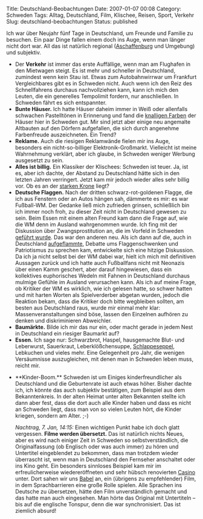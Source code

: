 Title: Deutschland-Beobachtungen
Date: 2007-01-07 00:08
Category: Schweden
Tags: Alltag, Deutschland, Film, Klischee, Reisen, Sport, Verkehr
Slug: deutschland-beobachtungen
Status: published

Ich war über Neujahr fünf Tage in Deutschland, um Freunde und Familie zu
besuchen. Ein paar Dinge fallen einem doch ins Auge, wenn man länger
nicht dort war. All das ist natürlich regional
([Aschaffenburg](http://maps.google.com/maps?f=q&hl=en&q=aschaffenburg,+Germany&ie=UTF8&z=9&ll=49.972422,9.148865&spn=1.263022,3.762817&om=1&iwloc=addr)
und Umgebung) und subjektiv.

-   Der **Verkehr** ist immer das erste Auffällige, wenn man am
    Flughafen in den Mietwagen steigt. Es ist mehr und schneller in
    Deutschland, zumindest wenn kein Stau ist. Etwas zum Autobahnwirrwar
    um Frankfurt Vergleichbares gibt es in Schweden nicht. Auch wenn ich
    den Reiz des Schnellfahrens durchaus nachvollziehen kann, kann ich
    mich den Leuten, die ein generelles Tempolimit fordern, nur
    anschließen. In Schweden fährt es sich entspannter.
-   **Bunte Häuser.** Ich hatte Häuser daheim immer in Weiß oder
    allenfalls schwachen Pastelltönen in Erinnerung und fand die
    [knalligen Farben](http://www.fiket.de/2006/10/11/farbenfroh/) der
    Häuser hier in Schweden gut. Mir sind jetzt aber einige neu
    angemalte Altbauten auf den Dörfern aufgefallen, die sich durch
    angenehme Farbenfreude auszeichneten. Ein Trend?
-   **Reklame.** Auch die riesigen Reklamwände fielen mir ins Auge,
    besonders ein nicht-so-billiger Elektronik-Großmarkt. Vielleicht ist
    meine Wahrnehmung verklärt, aber ich glaube, in Schweden weniger
    Werbung ausgesetzt zu sein.
-   **Alles ist billig.** Ein Klassiker der Klischees: Schweden ist
    teuer. Ja, ist es, aber ich dachte, der Abstand zu Deutschland hätte
    sich in den letzten Jahren verringert. Jetzt kam mir jedoch wieder
    alles sehr billig vor. Ob es an der [starken
    Krone](http://www.fiket.de/2006/12/22/teure-krone/) liegt?
-   **Deutsche Flaggen.** Nach der dritten schwarz-rot-goldenen Flagge,
    die ich aus Fenstern oder an Autos hängen sah, dämmerte es mir: es
    war Fußball-WM. Der Gedanke ließ mich zufrieden grinsen, schließlich
    bin ich immer noch froh, zu dieser Zeit nicht in Deutschland gewesen
    zu sein. Beim Essen mit einem alten Freund kam dann die Frage auf,
    wie die WM denn im Ausland wahrgenommen wurde.<!--more--> Ich fing
    mit der Diskussion über Zwangsprostitution an, die im Vorfeld in
    Schweden [geführt
    wurde](http://www.fiket.de/2006/04/04/boykottiert-schweden-die-fussball-wm/).
    Das war den anderen neu. Als ich dann auf die, auch in Deutschland
    [aufgeflammte](http://www.zeit.de/online/2006/25/WM-Patriotismus-Kommentar),
    Debatte ums Flaggenschwenken und Patriotismus zu sprechen kam,
    entwickelte sich eine hitzige Diskussion. Da ich ja nicht selbst bei
    der WM dabei war, hielt ich mich mit definitiven Aussagen zurück und
    ich hatte auch Fußballfans nicht mit Neonazis über einen Kamm
    geschert, aber darauf hingewiesen, dass ein kollektives euphorisches
    Wedeln mit Fahnen in Deutschland durchaus mulmige Gefühle im Ausland
    verursachen kann. Als ich auf meine Frage, ob Kritiker der WM es
    wirklich, wie ich gelesen hatte, so schwer hatten und mit harten
    Worten als Spielverderber abgetan wurden, jedoch die Reaktion bekam,
    dass die Kritiker doch bitte wegbleiben sollten, am besten aus
    Deutschland raus, wurde mir einmal mehr klar: Massenveranstaltungen
    sind böse, lassen den Einzelnen aufhören zu denken und
    diskriminieren Abweichler.
-   **Baumärkte.** Bilde ich mir das nur ein, oder macht gerade in jedem
    Nest in Deutschland ein riesiger Baumarkt auf?
-   **Essen.** Ich sage nur: Schwarzbrot, Haspel, hausgemachte Blut- und
    Leberwurst, Sauerkraut, Leberklößchensuppe,
    [Schlappeseppel](http://www.schlappeseppel.de/home/index.html),
    Lebkuchen und vieles mehr. Eine Gelegenheit pro Jahr, die wenigen
    Versäumnisse auszugleichen, mit denen man in Schweden leben muss,
    reicht mir.

<ul>
<li>
**Kinder-Boom.** Schweden ist um Einiges kinderfreundlicher als
Deutschland und die Geburtenrate ist auch etwas höher. Bisher dachte
ich, ich könnte das auch subjektiv bestätigen, zum Beispiel aus dem
Bekanntenkreis. In der alten Heimat unter alten Bekannten stellte ich
dann aber fest, dass die dort auch alle Kinder haben und dass es nicht
an Schweden liegt, dass man von so vielen Leuten hört, die Kinder
kriegen, sondern am Alter. ;-)

*Nachtrag, 7. Jan, 14:15:* Einen wichtigen Punkt habe ich doch glatt
vergessen. **Filme werden übersetzt.** Das ist natürlich nichts Neues,
aber es wird nach einiger Zeit in Schweden so selbstverständlich, die
Originalfassung (ob Englisch oder was auch immer) zu hören und
Untertitel eingeblendet zu bekommen, dass man trotzdem wieder überrascht
ist, wenn man in Deutschland den Fernseher anschaltet oder ins Kino
geht. Ein besonders sinnloses Beispiel kam mir im erfreulicherweise
wiedereröffneten und sehr hübsch renovierten
[Casino](http://www.casino-aschaffenburg.de/) unter. Dort sahen wir uns
[Babel](http://www.imdb.com/title/tt0449467/) an, ein (übrigens zu
empfehlender) Film, in dem Sprachbarrieren eine große Rolle spielen.
Alle Sprachen ins Deutsche zu übersetzen, hätte den Film unverständlich
gemacht und das hatte man auch eingesehen. Man hörte das Original mit
Untertiteln – bis auf die englische Tonspur, denn die war
synchronisiert. Das ist ziemlich absurd!

